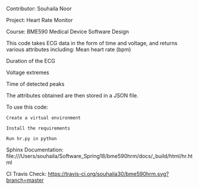 Contributor: Souhaila Noor

Project: Heart Rate Monitor

Course: BME590 Medical Device Software Design

This code takes ECG data in the form of time and voltage, and returns various attributes including:
  Mean heart rate (bpm)

  Duration of the ECG
  
  Voltage extremes
  
  Time of detected peaks
   
The attributes obtained are then stored in a JSON file. 

To use this code:

    Create a virtual environment
    
    Install the requirements 
    
    Run hr.py in python 

Sphinx Documentation: file:///Users/souhaila/Software_Spring18/bme590hrm/docs/_build/html/hr.html

CI Travis Check: https://travis-ci.org/souhaila30/bme590hrm.svg?branch=master
